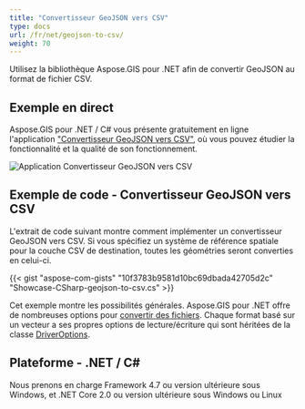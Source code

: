 ```yaml
---
title: "Convertisseur GeoJSON vers CSV"
type: docs
url: /fr/net/geojson-to-csv/
weight: 70
---
```


Utilisez la bibliothèque Aspose.GIS pour .NET afin de convertir GeoJSON au format de fichier CSV.

## **Exemple en direct**

Aspose.GIS pour .NET / C# vous présente gratuitement en ligne l'application ["Convertisseur GeoJSON vers CSV"](https://products.aspose.app/gis/conversion/geojson-to-csv), où vous pouvez étudier la fonctionnalité et la qualité de son fonctionnement.

![Application Convertisseur GeoJSON vers CSV](conversion.png)

## **Exemple de code - Convertisseur GeoJSON vers CSV**

L'extrait de code suivant montre comment implémenter un convertisseur GeoJSON vers CSV. Si vous spécifiez un système de référence spatiale pour la couche CSV de destination, toutes les géométries seront converties en celui-ci. 

{{< gist "aspose-com-gists" "10f3783b9581d10bc69dbada42705d2c" "Showcase-CSharp-geojson-to-csv.cs" >}}

Cet exemple montre les possibilités générales. Aspose.GIS pour .NET offre de nombreuses options pour [convertir des fichiers](https://docs.aspose.com/gis/net/vector-layers/). Chaque format basé sur un vecteur a ses propres options de lecture/écriture qui sont héritées de la classe [DriverOptions](https://reference.aspose.com/gis/net/aspose.gis/driveroptions).

## **Plateforme - .NET / C#**

Nous prenons en charge Framework 4.7 ou version ultérieure sous Windows, et .NET Core 2.0 ou version ultérieure sous Windows ou Linux
